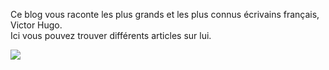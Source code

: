 Ce blog vous raconte les plus grands et les plus connus écrivains français, Victor Hugo. <br>
Ici vous pouvez trouver différents articles sur lui.


<img src="https://static.independent.co.uk/s3fs-public/thumbnails/image/2014/07/05/12/Victor-Hugo-cropped.jpg">

